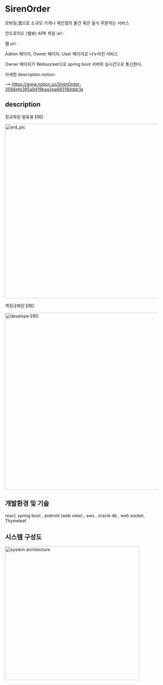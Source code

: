 # SirenOrder

모바일,웹으로 소규모 가게나 체인점의 물건 혹은 음식 주문하는 서비스



안드로이드 (웹뷰) APK 파일 url : 

웹 url: 

Admin 페이지, Owner 페이지, User 페이지로 나누어진 서비스

Owner 페이지가 Websocket으로 spring boot 서버와 실시간으로 통신한다. 





 자세한 description notion: 

 --> https://www.notion.so/SirenOrder-3584efe365a9419baa2ea68318dddc1a

## description

정규화된 발표용 ERD

<img width="576" alt="erd_pic" src="https://user-images.githubusercontent.com/12855243/82558589-f4acd580-9ba8-11ea-9b29-6ad8ce9d7e63.PNG">

역정규화된 ERD

<img width="584" alt="develope ERD" src="https://user-images.githubusercontent.com/12855243/87220360-fec7a500-c39d-11ea-8d1b-3610152088d2.PNG">

##  개발환경 및 기술

react, spring boot , android (web view) ,  aws , oracle db , web socket, Thymeleaf 



## 시스템 구성도 

<img width="442" alt="system architecture" src="https://user-images.githubusercontent.com/12855243/82747453-d840b100-9dd3-11ea-8b36-b7174e016f94.PNG">
